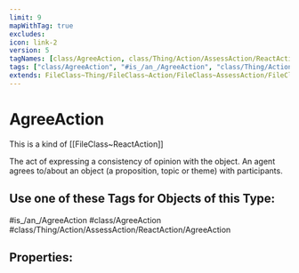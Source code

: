 ```yaml
---
limit: 9
mapWithTag: true
excludes:
icon: link-2
version: 5
tagNames: [class/AgreeAction, class/Thing/Action/AssessAction/ReactAction/AgreeAction, is_an_/AgreeAction, schema-org/AgreeAction]
tags: ["class/AgreeAction", "#is_/an_/AgreeAction", "class/Thing/Action/AssessAction/ReactAction/AgreeAction"]
extends: FileClass~Thing/FileClass~Action/FileClass~AssessAction/FileClass~ReactAction
---
```


# AgreeAction
This is a kind of [[FileClass~ReactAction]]

The act of expressing a consistency of opinion with the object. An agent agrees to/about an object (a proposition, topic or theme) with participants.


## Use one of these Tags for Objects of this Type:

#is_/an_/AgreeAction
#class/AgreeAction
#class/Thing/Action/AssessAction/ReactAction/AgreeAction

## Properties:


